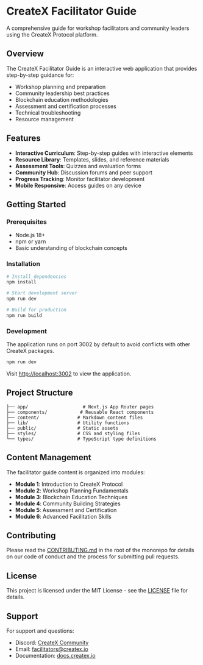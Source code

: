 # CreateX Facilitator Guide

A comprehensive guide for workshop facilitators and community leaders using the CreateX Protocol platform.

## Overview

The CreateX Facilitator Guide is an interactive web application that provides step-by-step guidance for:

- Workshop planning and preparation
- Community leadership best practices
- Blockchain education methodologies
- Assessment and certification processes
- Technical troubleshooting
- Resource management

## Features

- **Interactive Curriculum**: Step-by-step guides with interactive elements
- **Resource Library**: Templates, slides, and reference materials
- **Assessment Tools**: Quizzes and evaluation forms
- **Community Hub**: Discussion forums and peer support
- **Progress Tracking**: Monitor facilitator development
- **Mobile Responsive**: Access guides on any device

## Getting Started

### Prerequisites

- Node.js 18+ 
- npm or yarn
- Basic understanding of blockchain concepts

### Installation

```bash
# Install dependencies
npm install

# Start development server
npm run dev

# Build for production
npm run build
```

### Development

The application runs on port 3002 by default to avoid conflicts with other CreateX packages.

```bash
npm run dev
```

Visit [http://localhost:3002](http://localhost:3002) to view the application.

## Project Structure

```
├── app/                    # Next.js App Router pages
├── components/            # Reusable React components
├── content/              # Markdown content files
├── lib/                  # Utility functions
├── public/               # Static assets
├── styles/               # CSS and styling files
└── types/                # TypeScript type definitions
```

## Content Management

The facilitator guide content is organized into modules:

- **Module 1**: Introduction to CreateX Protocol
- **Module 2**: Workshop Planning Fundamentals
- **Module 3**: Blockchain Education Techniques
- **Module 4**: Community Building Strategies
- **Module 5**: Assessment and Certification
- **Module 6**: Advanced Facilitation Skills

## Contributing

Please read the [CONTRIBUTING.md](../../CONTRIBUTING.md) in the root of the monorepo for details on our code of conduct and the process for submitting pull requests.

## License

This project is licensed under the MIT License - see the [LICENSE](../../LICENSE) file for details.

## Support

For support and questions:

- Discord: [CreateX Community](https://discord.gg/createx)
- Email: facilitators@createx.io
- Documentation: [docs.createx.io](https://docs.createx.io)
